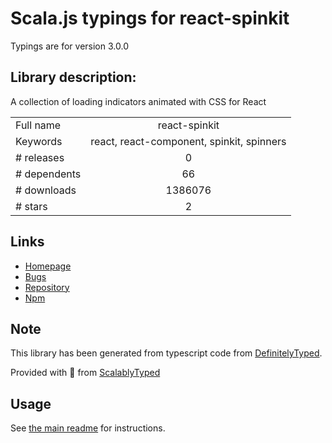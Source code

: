 
# Scala.js typings for react-spinkit

Typings are for version 3.0.0

## Library description:
A collection of loading indicators animated with CSS for React

|                    |                 |
| ------------------ | :-------------: |
| Full name          | react-spinkit |
| Keywords           | react, react-component, spinkit, spinners |
| # releases         | 0 |
| # dependents       | 66 |
| # downloads        | 1386076 |
| # stars            | 2 |

## Links
- [Homepage](https://github.com/KyleAMathews/react-spinkit)
- [Bugs](https://github.com/KyleAMathews/react-spinkit/issues)
- [Repository](https://github.com/KyleAMathews/react-spinkit)
- [Npm](https://www.npmjs.com/package/react-spinkit)
    


## Note
This library has been generated from typescript code from [DefinitelyTyped](https://definitelytyped.org).

Provided with :purple_heart: from [ScalablyTyped](https://github.com/oyvindberg/ScalablyTyped)

## Usage
See [the main readme](../../readme.md) for instructions.


